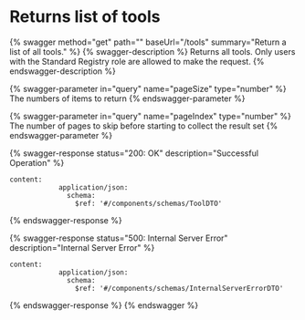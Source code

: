 # Returns list of tools

{% swagger method="get" path="" baseUrl="/tools" summary="Return a list of all tools." %}
{% swagger-description %}
Returns all tools. Only users with the Standard Registry role are allowed to make the request.
{% endswagger-description %}

{% swagger-parameter in="query" name="pageSize" type="number" %}
The numbers of items to return
{% endswagger-parameter %}

{% swagger-parameter in="query" name="pageIndex" type="number" %}
The number of pages to skip before starting to collect the result set
{% endswagger-parameter %}

{% swagger-response status="200: OK" description="Successful Operation" %}
```
content:
            application/json:
              schema:
                $ref: '#/components/schemas/ToolDTO'
```
{% endswagger-response %}

{% swagger-response status="500: Internal Server Error" description="Internal Server Error" %}
```
content:
            application/json:
              schema:
                $ref: '#/components/schemas/InternalServerErrorDTO'
```
{% endswagger-response %}
{% endswagger %}
